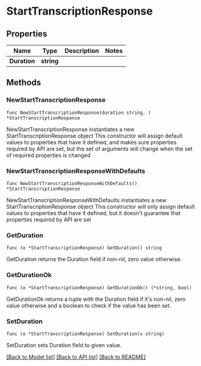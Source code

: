 # StartTranscriptionResponse

## Properties

Name | Type | Description | Notes
------------ | ------------- | ------------- | -------------
**Duration** | **string** |  | 

## Methods

### NewStartTranscriptionResponse

`func NewStartTranscriptionResponse(duration string, ) *StartTranscriptionResponse`

NewStartTranscriptionResponse instantiates a new StartTranscriptionResponse object
This constructor will assign default values to properties that have it defined,
and makes sure properties required by API are set, but the set of arguments
will change when the set of required properties is changed

### NewStartTranscriptionResponseWithDefaults

`func NewStartTranscriptionResponseWithDefaults() *StartTranscriptionResponse`

NewStartTranscriptionResponseWithDefaults instantiates a new StartTranscriptionResponse object
This constructor will only assign default values to properties that have it defined,
but it doesn't guarantee that properties required by API are set

### GetDuration

`func (o *StartTranscriptionResponse) GetDuration() string`

GetDuration returns the Duration field if non-nil, zero value otherwise.

### GetDurationOk

`func (o *StartTranscriptionResponse) GetDurationOk() (*string, bool)`

GetDurationOk returns a tuple with the Duration field if it's non-nil, zero value otherwise
and a boolean to check if the value has been set.

### SetDuration

`func (o *StartTranscriptionResponse) SetDuration(v string)`

SetDuration sets Duration field to given value.



[[Back to Model list]](../README.md#documentation-for-models) [[Back to API list]](../README.md#documentation-for-api-endpoints) [[Back to README]](../README.md)


